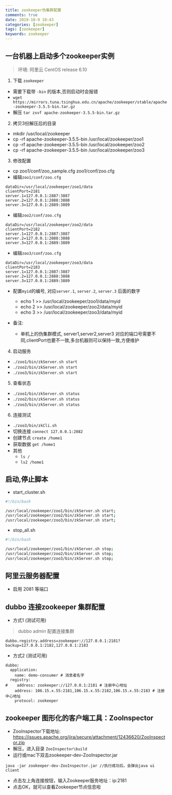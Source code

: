 ```yaml
---
title: zookeeper伪集群配置
comments: true
date: 2019-10-9 10:43
categories: [zookeeper]
tags: [zookeeper]
keywords: zookeeper
---
```


## 一台机器上启动多个zookeeper实例
> 环境: 阿里云 CentOS release 6.10

1. 下载 `zookeeper` 
- 需要下载带 `-bin` 的版本,否则启动时会报错
- `wget https://mirrors.tuna.tsinghua.edu.cn/apache/zookeeper/stable/apache-zookeeper-3.5.5-bin.tar.gz`
- 解压 `tar zxvf apache-zookeeper-3.5.5-bin.tar.gz`

2. 拷贝3份解压后的目录 
- mkdir /usr/local/zookeeper
- cp -rf apache-zookeeper-3.5.5-bin /usr/local/zookeeper/zoo1
- cp -rf apache-zookeeper-3.5.5-bin /usr/local/zookeeper/zoo2
- cp -rf apache-zookeeper-3.5.5-bin /usr/local/zookeeper/zoo3

3. 修改配置
- cp zoo1/conf/zoo_sample.cfg zoo1/conf/zoo.cfg
- 编辑`zoo1/conf/zoo.cfg`
```
dataDir=/usr/local/zookeeper/zoo1/data
clientPort=2181
server.1=127.0.0.1:2887:3887
server.2=127.0.0.1:2888:3888
server.3=127.0.0.1:2889:3889
```
- 编辑`zoo2/conf/zoo.cfg`
```
dataDir=/usr/local/zookeeper/zoo2/data
clientPort=2182
server.1=127.0.0.1:2887:3887
server.2=127.0.0.1:2888:3888
server.3=127.0.0.1:2889:3889
```
- 编辑`zoo3/conf/zoo.cfg`
```
dataDir=/usr/local/zookeeper/zoo3/data
clientPort=2183
server.1=127.0.0.1:2887:3887
server.2=127.0.0.1:2888:3888
server.3=127.0.0.1:2889:3889
```

- 配置`myid`的编号, 对应`server.1`, `server.2`, `server.3` 后面的数字
  - echo 1 >> /usr/local/zookeeper/zoo1/data/myid
  - echo 2 >> /usr/local/zookeeper/zoo2/data/myid
  - echo 3 >> /usr/local/zookeeper/zoo3/data/myid

- 备注:
  - 单机上的伪集群模式, server1,server2,server3 对应的端口号需要不同,clientPort也要不一致,多台机器则可以保持一致,方便维护

4. 启动服务
- `./zoo1/bin/zkServer.sh start`   
- `./zoo2/bin/zkServer.sh start`   
- `./zoo3/bin/zkServer.sh start`   

5. 查看状态
- `./zoo1/bin/zkServer.sh status`   
- `./zoo2/bin/zkServer.sh status`   
- `./zoo3/bin/zkServer.sh status`   

6. 连接测试
- `./zoo3/bin/zkCli.sh`
- 切换连接 `connect 127.0.0.1:2082`
- 创建节点 `create /home1`
- 获取数据 `get /home1`
- 其他
  - `ls /`
  - `ls2 /home1`

## 启动,停止脚本
- start_cluster.sh
```sh
#!/bin/bash

/usr/local/zookeeper/zoo1/bin/zkServer.sh start;
/usr/local/zookeeper/zoo2/bin/zkServer.sh start;
/usr/local/zookeeper/zoo3/bin/zkServer.sh start;
```

- stop_all.sh
```sh
#!/bin/bash

/usr/local/zookeeper/zoo1/bin/zkServer.sh stop;
/usr/local/zookeeper/zoo2/bin/zkServer.sh stop;
/usr/local/zookeeper/zoo3/bin/zkServer.sh stop;
```

## 阿里云服务器配置
- 启用 2081 等端口


## dubbo 连接zookeeper 集群配置
- 方式1 (测试可用)
> dubbo admin 配置连接集群 
```
dubbo.registry.address=zookeeper://127.0.0.1:2181?backup=127.0.0.1:2182,127.0.0.1:2183
```

- 方式2 (测试可用)
```
dubbo:
  application:
    name: demo-consumer # 消息者名字
  registry:
#    address: zookeeper://127.0.0.1:2181 # 注册中心地址
    address: 106.15.x.55:2181,106.15.x.55:2182,106.15.x.55:2183 # 注册中心地址
    protocol: zookeeper
```

## zookeeper 图形化的客户端工具：ZooInspector
- ZooInspector下载地址: <https://issues.apache.org/jira/secure/attachment/12436620/ZooInspector.zip>
- 解压，进入目录 `ZooInspector\build`
- 运行或mac下双击zookeeper-dev-ZooInspector.jar
```
java -jar zookeeper-dev-ZooInspector.jar //执行成功后，会弹出java ui client
```
- 点击左上角连接按钮，输入Zookeeper服务地址：ip:2181
- 点击OK，就可以查看Zookeeper节点信息啦